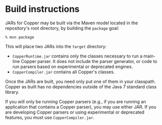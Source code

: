 Build instructions
==================

JARs for Copper may be built via the Maven model located in the repository's
root directory, by building the `package` goal:

 `% mvn package`

This will place two JARs into the `target` directory:

* `CopperRuntime.jar` contains only the classes necessary to run a main-line
  Copper parser. It does not include the parser generator, or code to run
  parsers based on experimental or deprecated engines.
* `CopperCompiler.jar` contains all Copper's classes.

Once the JARs are built, you need only put one of them in your
classpath. Copper as built has no dependencies outside of the Java 7
standard class library.

If you will only be running Copper parsers (e.g., if you are running an
application that contains a Copper parser), you may use either JAR. If
you are developing Copper parsers or using experimental or deprecated
features, you must use `CopperCompiler.jar`.
